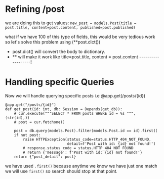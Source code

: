 # Refining /post
we are doing this to get values:
`new_post = models.Post(title = post.title, content=post.content, published=post.published)`

what if we have 100 of this type of fields, this would be very tedious work so let's solve this problem using 
(**post.dict())
- post.dict() will convert the body to dictionary.
- ** will make it work like title=post.title, content = post.content -------------------!


# Handling specific Queries
Now we will handle querying specific posts i.e @app.get(/posts/{id})

```
@app.get("/posts/{id}")
def get_post(id: int, db: Session = Depends(get_db)):
    # cur.execute("""SELECT * FROM posts WHERE id = %s """, (str(id),))
    # post = cur.fetchone()

    post = db.query(models.Post).filter(models.Post.id == id).first()
    if not post:
        raise HTTPException(status_code=status.HTTP_404_NOT_FOUND,
                            detail=f'Post with id: {id} not found!')
        # response.status_code = status.HTTP_404_NOT_FOUND
        # return {'message': f'Post with id: {id} not found!'}
    return {"post_detail": post}

```
we have used `.first()` because anytime we know we have just one match we will use `first()` so search should stop at that point.

